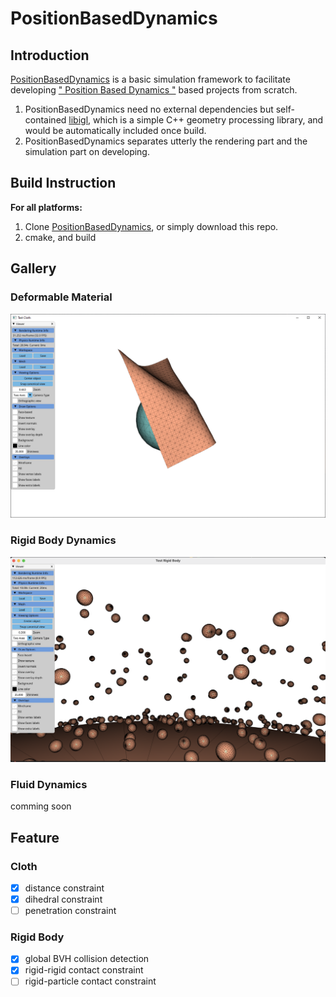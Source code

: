 # PositionBasedDynamics

## Introduction

[PositionBasedDynamics](https://github.com/BFU-Graphics/PositionBasedDynamics) is a basic simulation framework to facilitate developing [" Position Based Dynamics "](https://matthias-research.github.io/pages/publications/posBasedDyn.pdf) based projects from scratch.

1. PositionBasedDynamics need no external dependencies but self-contained [libigl](https://github.com/libigl/libigl), which is a simple C++ geometry processing library, and would be automatically included once build.
2. PositionBasedDynamics separates utterly the rendering part and the simulation part on developing.

## Build Instruction

**For all platforms:**

1. Clone [PositionBasedDynamics](https://github.com/BFU-Graphics/PositionBasedDynamics), or simply download this repo.
2. cmake, and build

## Gallery

### Deformable Material

<img src="./Resources/images/cloth_sim01.png"  />

### Rigid Body Dynamics

<img src="./Resources/images/rigidbody_sim02.png"  />

### Fluid Dynamics

comming soon

## Feature

### Cloth

- [x] distance constraint
- [x] dihedral constraint
- [ ] penetration constraint

### Rigid Body

- [x] global BVH collision detection
- [x] rigid-rigid contact constraint
- [ ] rigid-particle contact constraint